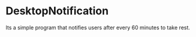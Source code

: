 # DesktopNotification
Its a simple program that notifies users after every 60 minutes to take rest. 
